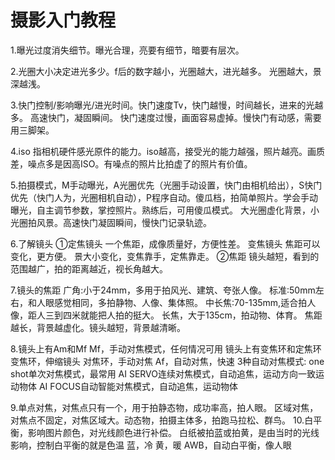 # 摄影入门教程  

1.曝光过度消失细节。曝光合理，亮要有细节，暗要有层次。  

2.光圈大小决定进光多少。f后的数字越小，光圈越大，进光越多。 光圈越大，景深越浅。  

3.快门控制/影响曝光/进光时间。快门速度Tv，快门越慢，时间越长，进来的光越多。
高速快门，凝固瞬间。
快门速度过慢，画面容易虚掉。慢快门有动感，需要用三脚架。  

4.iso 指相机硬件感光原件的能力。iso越高，接受光的能力越强，照片越亮。画质差，噪点多是因高ISO。有噪点的照片比拍虚了的照片有价值。  

5.拍摄模式，M手动曝光，A光圈优先（光圈手动设置，快门由相机给出），S快门优先（快门人为，光圈相机自动），P程序自动。傻瓜档，拍简单照片。学会手动曝光，自主调节参数，掌控照片。熟练后，可用傻瓜模式。
大光圈虚化背景，小光圈拍风景。高速快门凝固瞬间，慢快门记录轨迹。  

6.了解镜头
①定焦镜头 一个焦距，成像质量好，方便性差。
变焦镜头 焦距可以变化，更方便。
景大小变化，变焦靠手，定焦靠走。
②焦距
镜头越短，看到的范围越广，拍的距离越近，视长角越大。  

7.镜头的焦距
广角:小于24mm，多用于拍风光、建筑、夸张人像。
标准:50mm左右，和人眼感觉相同，多拍静物、人像、集体照。
中长焦:70-135mm,适合拍人像，距人三到四米就能把人拍的挺大。
长焦，大于135cm，拍动物、体育。
焦距越长，背景越虚化。镜头越短，背景越清晰。  

8.镜头上有Am和Mf
Mf，手动对焦模式，任何情况可用
镜头上有变焦环和定焦环
变焦环，伸缩镜头
对焦环，手动对焦
Af，自动对焦，快速
3种自动对焦模式:
one shot单次对焦模式，最常用
AI SERVO连续对焦模式，自动追焦，运动方向一致运动物体
AI FOCUS自动智能对焦模式，自动追焦，运动物体  

9.单点对焦，对焦点只有一个，用于拍静态物，成功率高，拍人眼。
区域对焦，对焦点不固定，对焦区域大。动态物，拍摄主体多，拍跑马拉松、群鸟。
10.白平衡，影响图片颜色，对光线颜色进行补偿。
白纸被拍蓝或拍黄，是由当时的光线影响，控制白平衡的就是色温
蓝，冷
黄，暖
AWB，自动白平衡，像人眼
